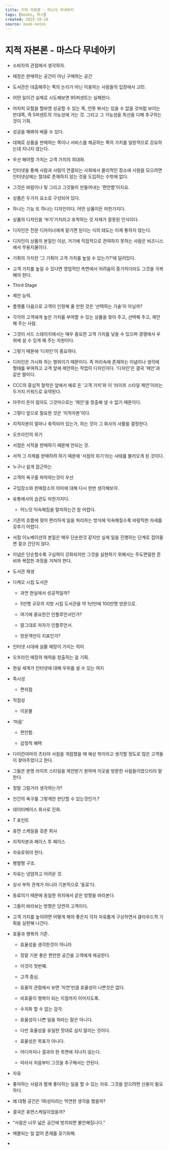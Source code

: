```yaml
---
title: 지적 자본론 - 마스다 무네아키
tags: [books, 독서]
created: 2025-10-10
source: book-notes
---
```


# 지적 자본론 - 마스다 무네아키



- 소비자의 관점에서 생각하자.

- 매장은 판매하는 공간이 아닌 구매하는 공간

- 도서관은 대출해주는 쪽의 논리가 아닌 이용하는 사람들의 입장에서 고민.

- 어떤 일이건 실제로 시도해보면 95퍼센트는 실패한다.

- 어차피 모험을 할바엔 성공할 수 있는 쪽, 언뜻 봐서는 있을 수 없을 것처럼 보이는 반대쪽, 즉 5퍼센트의 가능성에 거는 것. 그리고 그 가능성을 최선을 다해 추구하는 것이 기획.

- 성공을 해봐야 배울 수 있다.

- 대체로 상품을 판매하는 쪽이나 서비스를 제공하는 쪽의 가치를 일방적으로 강요하는데 지나지 않는다.

- 우선 해야할 가치는 고객 가치의 최대화.

- 인터넷을 통해 사람과 사람이 연결되는 사회에서 물리적인 장소에 사람을 모으려면 인터넷상에는 절대로 존재하지 않는 것을 도입하는 수밖에 없다.

- 그것은 바람이나 빛 그리고 그것들이 만들어내는 ‘편안함’이지요.

- 상품은 두가지 요소로 구성되어 있다.

- 하나는 기능 또 하나는 디자인이다. 어떤 상품이든 마찬가지다.

- 상품의 디자인을 ‘부가’가치라고 포착하는 것 자체가 잘못된 인식이다.

- 디자인은 전문 디자이너에게 맡기면 된다는 식의 태도는 이제 통하지 않는다.

- 디자인이 상품의 본질인 이상, 거기에 직접적으로 관여하지 못하는 사람은 비즈니스에서 무용지물이다.

- 기획의 가치란 ‘그 기획이 고객 가치를 높일 수 있는가?’에 달려있다.

- 고객 가치를 높일 수 있다면 영업적인 측면에서 어려움이 증가하더라도 그것을 극복해야 한다.

- Third Stage

- 제안 능력.

- 플랫폼 다음으로 고객이 인정해 줄 만한 것은 ‘선택하는 기술’이 아닐까?

- 각각의 고객에게 높은 가치를 부여할 수 있는 상품을 찾아 주고, 선택해 주고, 제안해 주는 사람. 

- 그것이 서드 스테이지에서는 매우 중요한 고객 가치를 낳을 수 있으며 경쟁에서 우위에 설 수 있게 해 주는 자원이다.

- 그렇기 때문에 ‘디자인’이 중요하다.

- 디자인은 가시화 하는 행위이기 때문이다. 즉 머리속에 존재하는 이념이나 생각에 형태를 부여하고 고객 앞에 제안하는 작업이 디자인이다. ‘디자인’은 결국 ‘제안’과 같은 말이다.

- CCC의 중심적 철학은 앞에서 예로 든 ‘고객 가치’와 이 ‘라이프 스타일 제안’이라는 두가지 키워드로 요약된다.

- 아무리 돈이 많아도 그것마으로는 ‘제안’을 창출해 낼 수 없기 때문이다.

- 그렇다 앞으로 필요한 것은 ‘지적자본’이다. 

- 지적자본이 얼마나 축적되어 있는가, 하는 것이 그 회사의 사활을 결정한다.

- 오프라인의 위기

- 서점은 서적을 판매하기 때문에 안되는 것.

- 서적 그 자체를 판매하려 하기 때문에 ‘서점의 위기’라는 사태를 불러오게 된 것이다.

- 누구나 쉽게 접근하는

- 고객의 욕구를 파악하는것이 우선

- 구입장소와 판매장소의 의미에 대해 다시 한번 생각해보자.

- 유통에서의 습관도 마찬가지다.

  - 어느덧 익숙해짐을 탈피하는건 참 어렵다.

- 기존의 흐름에 젖어 편리하게 일을 처리하는 방식에 익숙해질수록 바람직한 자세를 갖추기 어렵다.

- 서점 이노베이션의 본질은 매우 단순한것 같지만 실제 일을 진행하는 단계로 접어들면 결코 간단치 않다.

- 이념은 단순할수록 구심력이 강화되지만 그것을 실현하기 위해서는 주도면밀한 준비와 복잡한 과정을 거쳐야 한다.

- 도서관 재생

- 다케오 시립 도서관

  - 과연 현실에서 성공적일까?

  - 5만명 규모의 지방 시립 도서관을 약 1년만에 100만명 방문으로.

  - 여기에 중요한건 인플루언서인가?

  - 말그대로 저자가 인플루언서.

  - 방문객만이 지표인가?

- 인터넷 시대에 실물 매장이 가지는 의미

- 오프라인 매장의 매력을 창출하는 걸 기획.

- 현실 세계가 인터넷에 대해 우위를 설 수 있는 여지

- 즉시성

  - 편의점

- 직접성

  - 이온몰

- ‘마음’

  - 편안함.

  - 감정적 혜택

- 다이칸야마의 츠타야 서점을 개점했을 때 예상 밖이라고 생각할 정도로 많은 고객들이 찾아주었다고 한다.

- 그들은 분명 라이프 스타일을 제안받기 원하며 이곳을 방문한 사람들이었으리라 말한다.

- 정말 그럴거라 생각하는가?

- 인간의 욕구를 그렇게만 판단할 수 있는것인가.?

- 데이터베이스 회사로 진화.

- T 포인트

- 휴먼 스케일을 갖춘 회사

- 지적자본과 페이스 투 페이스

- 자유로워야 한다.

- 병렬형 구조.

- 자유는 냉엄하고 어려운 것.

- 상사 부하 관계가 아니라 기본적으로 ‘동료’다.

- 동료이기 때문에 동일한 위치에서 같은 방향을 바라본다.

- 그들이 바라보는 방향은 당연히 고객이다.

- 고객 가치를 높이려면 어떻게 해야 좋은지 각자 자유롭게 구상하면서 클라우드적 기획을 실현해 나간다.

- 효율과 행복의 기준.

  - 효율성을 생각한것이 아니라

  - 정말 기분 좋은 편안한 공간을 고객에게 제공한다.

  - 이것이 첫번째.

  - 고객 중심.

  - 효율의 관점에서 보면 ‘자연’만큼 효율성이 나쁜것은 없다.

  - 비효율이 행복이 되는 지점까지 이어지도록.

  - 수치화 할 수 없는 감각.

  - 효율성이 나쁜 일을 하라는 말은 아니다.

  - 다만 효율성을 유일한 잣대로 삼지 말라는 것이다.

  - 효율성은 목표가 아니다.

  - 어디까지나 결과의 한 측면에 지나지 않는다.

  - 따라서 처음부터 그것을 추구해서는 안된다.

- 자유

- 좋아하는 사람과 함께 좋아하는 일을 할 수 있는 자유. 그것을 얻으려면 신용이 필요하다.

- 왜 대형 공간은 1회성이라는 막연한 생각을 했을까?

- 결국은 휴먼스케일이었을까?

- “사람은 너무 넓은 공간에 방치되면 불안해집니다.”

- 매몰되는 일 없어 존재를 갖기위해.

- 


